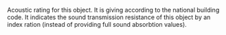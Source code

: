 ﻿Acoustic rating for this object.
It is giving according to the national building code. It indicates the sound transmission resistance of this object by an index ration (instead of providing full sound absorbtion values).
